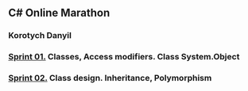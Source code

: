 ## C# Online Marathon
### Korotych Danyil

### [**Sprint 01.**](https://github.com/dankor1498/csharp-online-marathon/blob/master/Sprint01/Tasks.md) Classes, Access modifiers. Class System.Object

### [**Sprint 02.**](https://github.com/dankor1498/csharp-online-marathon/blob/master/Sprint02/Tasks.md) Class design. Inheritance, Polymorphism
